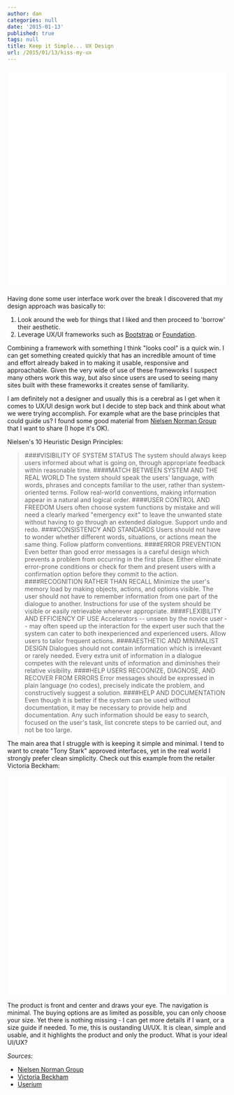 ```yaml
---
author: dan
categories: null
date: '2015-01-13'
published: true
tags: null
title: Keep it Simple... UX Design
url: /2015/01/13/kiss-my-ux
---
```



<img class="lazy img-rounded img-responsive" src="data:image/gif;base64,R0lGODlhAQABAIABAP///wAAACwAAAAAAQABAAACAkQBADs=" alt="Open Data" data-src="/assets/img/iron_man.png" width="750">

Having done some user interface work over the break I discovered that my design approach was basically to:

1. Look around the web for things that I liked and then proceed to 'borrow' their aesthetic.
2. Leverage UX/UI frameworks such as [Bootstrap](http://getbootstrap.com) or [Foundation](http://foundation.zurb.com/).
<!--more-->

Combining a framework with something I think "looks cool" is a quick win.  I can get something created quickly that has an incredible amount of time and effort already baked in to making it usable, responsive and approachable.  Given the very wide of use of these frameworks I suspect many others work this way, but also since users are used to seeing many sites built with these frameworks it creates sense of familiarity.

I am definitely not a designer and usually this is a cerebral as I get when it comes to UX/UI design work but I decide to step back and think about what we were trying accomplish. For example what are the base principles that could guide us?  I found some good material from [Nielsen Norman Group](http://www.nngroup.com/) that I want to share (I hope it's OK).

Nielsen's 10 Heuristic Design Principles:

>####VISIBILITY OF SYSTEM STATUS
The system should always keep users informed about what is going on, through appropriate feedback within reasonable time.
####MATCH BETWEEN SYSTEM AND THE REAL WORLD
The system should speak the users' language, with words, phrases and concepts familiar to the user, rather than system-oriented terms. Follow real-world conventions, making information appear in a natural and logical order.
####USER CONTROL AND FREEDOM
Users often choose system functions by mistake and will need a clearly marked "emergency exit" to leave the unwanted state without having to go through an extended dialogue. Support undo and redo.
####CONSISTENCY AND STANDARDS
Users should not have to wonder whether different words, situations, or actions mean the same thing. Follow platform conventions.
####ERROR PREVENTION
Even better than good error messages is a careful design which prevents a problem from occurring in the first place. Either eliminate error-prone conditions or check for them and present users with a confirmation option before they commit to the action.
####RECOGNITION RATHER THAN RECALL
Minimize the user's memory load by making objects, actions, and options visible. The user should not have to remember information from one part of the dialogue to another. Instructions for use of the system should be visible or easily retrievable whenever appropriate.
####FLEXIBILITY AND EFFICIENCY OF USE
Accelerators -- unseen by the novice user -- may often speed up the interaction for the expert user such that the system can cater to both inexperienced and experienced users. Allow users to tailor frequent actions.
####AESTHETIC AND MINIMALIST DESIGN
Dialogues should not contain information which is irrelevant or rarely needed. Every extra unit of information in a dialogue competes with the relevant units of information and diminishes their relative visibility.
####HELP USERS RECOGNIZE, DIAGNOSE, AND RECOVER FROM ERRORS
Error messages should be expressed in plain language (no codes), precisely indicate the problem, and constructively suggest a solution.
####HELP AND DOCUMENTATION
Even though it is better if the system can be used without documentation, it may be necessary to provide help and documentation. Any such information should be easy to search, focused on the user's task, list concrete steps to be carried out, and not be too large.

The main area that I struggle with is keeping it simple and minimal.  I tend to want to create "Tony Stark" approved interfaces, yet in the real world I strongly prefer clean simplicity. Check out this example from the retailer Victoria Beckham:

<img class="lazy img-rounded img-responsive" src="data:image/gif;base64,R0lGODlhAQABAIABAP///wAAACwAAAAAAQABAAACAkQBADs=" alt="Open Data" data-src="/assets/img/VICTORIA_BECKHAM.png" width="750">

The product is front and center and draws your eye.  The navigation is minimal.  The buying options are as limited as possible, you can only choose your size.  Yet there is nothing missing - I can get more details if I want, or a size guide if needed.  To me, this is oustanding UI/UX.  It is clean, simple and usable, and it highlights the product and only the product. What is your ideal UI/UX?

_Sources:_

* [Nielsen Norman Group](http://www.nngroup.com/)
* [Victoria Beckham](https://www.victoriabeckham.com)
* [Userium](https://userium.com/)